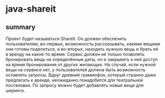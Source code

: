 # java-shareit
## summary
Проект будет называться ShareIt. 
Он должен обеспечить пользователям, во-первых, возможность рассказывать, какими вещами они готовы поделиться, 
а во-вторых, находить нужную вещь и брать её в аренду на какое-то время.
Сервис должен не только позволять бронировать вещь на определённые даты, 
но и закрывать к ней доступ на время бронирования от других желающих. 
На случай, если нужной вещи на сервисе нет, у пользователей должна быть возможность оставлять запросы. 
Вдруг древний граммофон, который странно даже предлагать к аренде, неожиданно понадобится для театральной постановки. 
По запросу можно будет добавлять новые вещи для шеринга. 
